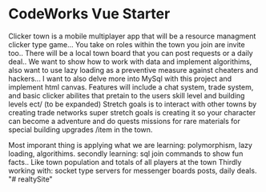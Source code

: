 CodeWorks Vue Starter
=====================
Clicker town is a mobile multiplayer app that will be a resource managment clicker type game... You take on roles within the town you join are invite too.. There will be a local town board that you can post requests or a daily deal..
We want to show how to work with data and implement algorithims, also want to use lazy loading as a preventive measure against cheaters and hackers... I want to also delve more into MySql with this project and implement html canvas.
Features will include a chat system, trade system, and basic clicker abilites that pretain to the users skill level and building levels ect/ (to be expanded) 
Stretch goals is to interact with other towns by creating trade networks
super stretch goals is creating it so your character can become a adventure and do quests missions for rare materials for special building upgrades /item in the town.

Most imporant thing is applying what we are learning: polymorphism, lazy loading, algorithims. 
secondly learning: sql join commands to show fun facts.. Like town population and totals of all players at the town
Thirdly working with: socket type servers for messenger boards posts, daily deals.
"# realtySite" 
